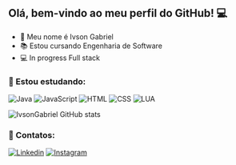 ## Olá, bem-vindo ao meu perfil do GitHub! 💻

- 🙂 Meu nome é Ivson Gabriel
- 📚 Estou cursando Engenharia de Software
- 💻 In progress Full stack
  
### 📓 Estou estudando:
![Java](https://img.shields.io/badge/Java-ED8B00?style=for-the-badge&logo=openjdk&logoColor=white) ![JavaScript](https://img.shields.io/badge/JavaScript-F7DF1E?style=for-the-badge&logo=javascript&logoColor=black) ![HTML](https://img.shields.io/badge/HTML5-E34F26?style=for-the-badge&logo=html5&logoColor=white) ![CSS](https://img.shields.io/badge/CSS3-1572B6?style=for-the-badge&logo=css3&logoColor=white) ![LUA](https://img.shields.io/badge/Lua-2C2D72?style=for-the-badge&logo=lua&logoColor=white)

![IvsonGabriel GitHub stats](https://github-readme-stats.vercel.app/api?username=IvsonGabriel&show_icons=true&theme=radical)
### 📱 Contatos:
[![Linkedin](https://img.shields.io/badge/LinkedIn-0077B5?style=for-the-badge&logo=linkedin&logoColor=white)](https://www.linkedin.com/in/ivson-gabriel-557a22258/) [![Instagram](https://img.shields.io/badge/Instagram-E4405F?style=for-the-badge&logo=instagram&logoColor=white)](https://www.instagram.com/ivson.gabriel_/)
